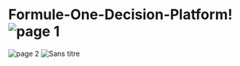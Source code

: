 # Formule-One-Decision-Platform!![page 1](https://user-images.githubusercontent.com/48139104/190237026-988e6bff-6c42-44cf-838e-919412a836c3.png)
![page 2](https://user-images.githubusercontent.com/48139104/190237047-cac4a75e-7d94-4a00-966d-171eb32da513.png)
![Sans titre](https://user-images.githubusercontent.com/48139104/193101846-f5cf42cc-da39-496a-8452-6568c77d2b7d.png)
